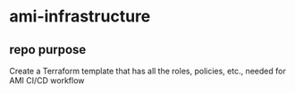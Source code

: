 # ami-infrastructure

## repo purpose
 Create a Terraform template that has all the roles, policies, etc., needed for AMI CI/CD workflow